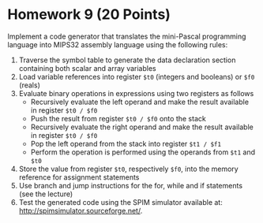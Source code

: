 # Homework 9 (20 Points)

Implement a code generator that translates the mini-Pascal programming language
into MIPS32 assembly language using the following rules:

1. Traverse the symbol table to generate the data declaration section
   containing both scalar and array variables
2. Load variable references into register `$t0` (integers and booleans) or
   `$f0` (reals)
3. Evaluate binary operations in expressions using two registers as follows
    - Recursively evaluate the left operand and make the result available in
      register `$t0 / $f0`
    - Push the result from register `$t0 / $f0` onto the stack
    - Recursively evaluate the right operand and make the result available in
      register `$t0 / $f0`
    - Pop the left operand from the stack into register `$t1 / $f1`
    - Perform the operation is performed using the operands from `$t1` and
      `$t0`
4. Store the value from register `$t0`, respectively `$f0`, into the memory
   reference for assignment statements
5. Use branch and jump instructions for the for, while and if statements (see
   the lecture)
6. Test the generated code using the SPIM simulator available at:
   <http://spimsimulator.sourceforge.net/>.
